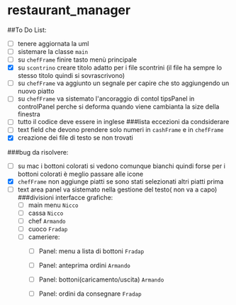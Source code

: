 # restaurant_manager
##To Do List:
- [ ] tenere aggiornata la uml
- [ ] sistemare la classe `main`
- [ ] su `chefFrame` finire tasto menù principale 
- [x] su `scontrino` creare titolo adatto per i file scontrini (il file ha sempre lo stesso titolo quindi si sovrascrivono)
- [ ] su `chefFrame` va aggiunto un segnale per capire che sto aggiungendo un nuovo piatto
- [ ] su `chefFrame` va sistemato l'ancoraggio di contol tipsPanel in controlPanel perche si 
      deforma quando viene cambianta la size della finestra 
- [ ] tutto il codice deve essere in inglese
###lista eccezioni da condsiderare
- [ ] text field che devono prendere solo numeri in `cashFrame` e in `chefFrame` 
- [x] creazione dei file di testo se non trovati

###bug da risolvere:
- [ ] su mac i bottoni colorati si vedono comunque bianchi quindi forse 
      per i bottoni colorati è meglio passare alle icone
- [x] `chefFrame` non aggiunge piatti se sono stati selezionati altri piatti prima
- [ ] text area panel va sistemato nella gestione del testo( non va a capo)
###divisioni interfacce grafiche:
  - [ ] main menu `Nicco`
  - [ ] cassa `Nicco`
  - [ ] chef `Armando`
  - [ ] cuoco  `Fradap`
  - [ ] cameriere:
    - [ ] Panel: menu a lista di bottoni `Fradap` 
    - [ ] Panel: anteprima ordini `Armando`
    - [ ] Panel: bottoni(caricamento/uscita) `Armando`
    - [ ] Panel: ordini da consegnare `Fradap` 


